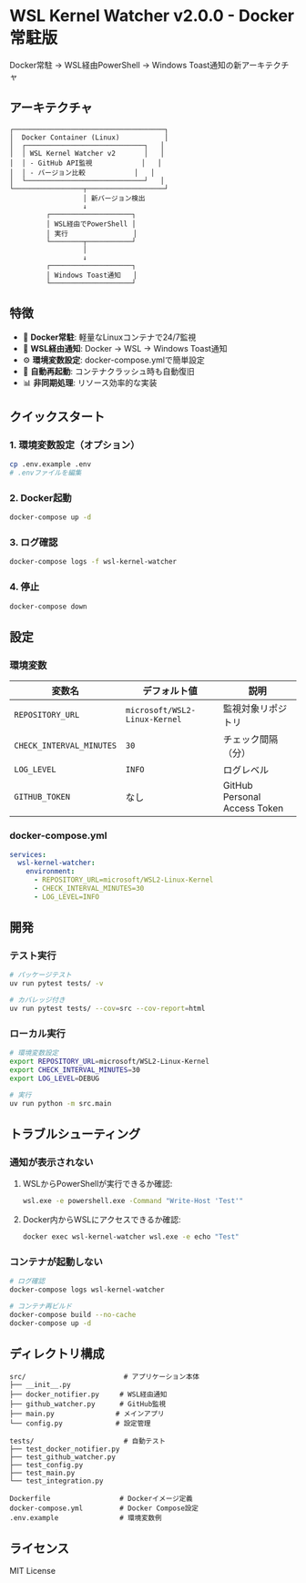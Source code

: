 # WSL Kernel Watcher v2.0.0 - Docker常駐版

Docker常駐 → WSL経由PowerShell → Windows Toast通知の新アーキテクチャ

## アーキテクチャ

```
┌─────────────────────────────────────┐
│  Docker Container (Linux)           │
│  ┌─────────────────────────────┐   │
│  │ WSL Kernel Watcher v2       │   │
│  │ - GitHub API監視            │   │
│  │ - バージョン比較            │   │
│  └─────────────────────────────┘   │
└─────────────────┬───────────────────┘
                  │ 新バージョン検出
                  ↓
         ┌────────────────────┐
         │ WSL経由でPowerShell │
         │ 実行                │
         └────────┬───────────┘
                  │
                  ↓
         ┌────────────────────┐
         │ Windows Toast通知   │
         └────────────────────┘
```

## 特徴

- 🐳 **Docker常駐**: 軽量なLinuxコンテナで24/7監視
- 🔔 **WSL経由通知**: Docker → WSL → Windows Toast通知
- ⚙️ **環境変数設定**: docker-compose.ymlで簡単設定
- 🔄 **自動再起動**: コンテナクラッシュ時も自動復旧
- 📊 **非同期処理**: リソース効率的な実装

## クイックスタート

### 1. 環境変数設定（オプション）

```bash
cp .env.example .env
# .envファイルを編集
```

### 2. Docker起動

```bash
docker-compose up -d
```

### 3. ログ確認

```bash
docker-compose logs -f wsl-kernel-watcher
```

### 4. 停止

```bash
docker-compose down
```

## 設定

### 環境変数

| 変数名 | デフォルト値 | 説明 |
|--------|-------------|------|
| `REPOSITORY_URL` | `microsoft/WSL2-Linux-Kernel` | 監視対象リポジトリ |
| `CHECK_INTERVAL_MINUTES` | `30` | チェック間隔（分） |
| `LOG_LEVEL` | `INFO` | ログレベル |
| `GITHUB_TOKEN` | なし | GitHub Personal Access Token |

### docker-compose.yml

```yaml
services:
  wsl-kernel-watcher:
    environment:
      - REPOSITORY_URL=microsoft/WSL2-Linux-Kernel
      - CHECK_INTERVAL_MINUTES=30
      - LOG_LEVEL=INFO
```

## 開発

### テスト実行

```bash
# パッケージテスト
uv run pytest tests/ -v

# カバレッジ付き
uv run pytest tests/ --cov=src --cov-report=html
```

### ローカル実行

```bash
# 環境変数設定
export REPOSITORY_URL=microsoft/WSL2-Linux-Kernel
export CHECK_INTERVAL_MINUTES=30
export LOG_LEVEL=DEBUG

# 実行
uv run python -m src.main
```

## トラブルシューティング

### 通知が表示されない

1. WSLからPowerShellが実行できるか確認:
   ```bash
   wsl.exe -e powershell.exe -Command "Write-Host 'Test'"
   ```

2. Docker内からWSLにアクセスできるか確認:
   ```bash
   docker exec wsl-kernel-watcher wsl.exe -e echo "Test"
   ```

### コンテナが起動しない

```bash
# ログ確認
docker-compose logs wsl-kernel-watcher

# コンテナ再ビルド
docker-compose build --no-cache
docker-compose up -d
```

## ディレクトリ構成

```
src/                        # アプリケーション本体
├── __init__.py
├── docker_notifier.py     # WSL経由通知
├── github_watcher.py      # GitHub監視
├── main.py               # メインアプリ
└── config.py             # 設定管理

tests/                      # 自動テスト
├── test_docker_notifier.py
├── test_github_watcher.py
├── test_config.py
├── test_main.py
└── test_integration.py

Dockerfile                 # Dockerイメージ定義
docker-compose.yml         # Docker Compose設定
.env.example               # 環境変数例
```

## ライセンス

MIT License
